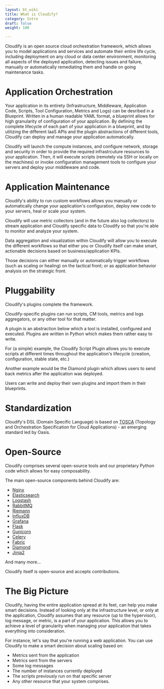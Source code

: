 ```yaml
---
layout: bt_wiki
title: What is Cloudify?
category: Intro
draft: false
weight: 100

---
```


Cloudify is an open source cloud orchestration framework, which allows you to model applications and services and automate their entire life cycle, including deployment on any cloud or data center environment, monitoring all aspects of the deployed application, detecting issues and failure, manually or automatically remediating them and handle on going maintenance tasks.


# Application Orchestration

Your application in its entirety (Infrastructure, Middleware, Application Code, Scripts, Tool Configuration, Metrics and Logs) can be desribed in a Blueprint.
Written in a human readable YAML format, a blueprint allows for high granularity of configuration of your application.
By defining the complete lifecycle of each part of your application in a blueprint, and by utilizing the different IaaS APIs and the plugin abstractions of different tools, Cloudify can deploy and manage your application automatically.

Cloudify will launch the compute instances, and configure network, storage and security in order to provide the required infrastrcuture resources to your application.
Then, it will execute scripts (remotely via SSH or locally on the machines) or invoke configuration management tools to configure your servers and deploy your middleware and code.

# Application Maintenance

Cloudify's ability to run custom workflows allows you manually or automatically change your application's configuration, deploy new code to your servers, heal or scale your system.

Cloudify will use metric collectors (and in the future also log collectors) to stream application and Cloudify specific data to Cloudify so that you're able to monitor and analyze your system.

Data aggregation and visualization within Cloudify will allow you to execute the different workflows so that either you or Cloudify itself can make smart, actionable decisions based on business/application KPIs.

Those decisions can either manually or automatically trigger workflows (such as scaling or healing) on the tactical front; or as application behavior analysis on the strategic front.


# Pluggability

Cloudify's plugins complete the framework.

Cloudify-specific plugins can run scripts, CM tools, metrics and logs aggregators, or any other tool for that matter.

A plugin is an abstraction below which a tool is installed, configured and executed. Plugins are written in Python which makes them rather easy to write.

For (a simple) example, the Cloudify Script Plugin allows you to execute scripts at different times throughout the application's lifecycle (creation, configuration, stable state, etc.)

Another example would be the Diamond plugin which allows users to send back metrics after the application was deployed.

Users can write and deploy their own plugins and import them in their blueprints.

# Standardization

Cloudify's DSL (Domain Specific Language) is based on [TOSCA](https://www.oasis-open.org/committees/tc_home.php?wg_abbrev=tosca) (Topology and Orchestration Specification for Cloud Applications) - an emerging standard led by Oasis.


# Open-Source

Cloudify comprises several open-source tools and our proprietary Python code which allows for easy composability.

The main open-source components behind Cloudify are:

* [Nginx](http://nginx.com/)
* [Elasticsearch](https://www.elastic.co/products/elasticsearch)
* [Logstash](https://www.elastic.co/products/logstash)
* [RabbitMQ](http://www.rabbitmq.com/)
* [Riemann](http://riemann.io/)
* [InfluxDB](http://influxdb.com/)
* [Grafana](http://grafana.org/)
* [Flask](http://flask.pocoo.org/)
* [Gunicorn](http://gunicorn.org/)
* [Celery](http://www.celeryproject.org/)
* [Fabric](http://www.fabfile.org/)
* [Diamond](https://github.com/python-diamond/Diamond)
* [Jinja2](http://jinja.pocoo.org/docs/dev/)

And many more...

Cloudify itself is open-source and accepts contributions.


# The Big Picture

Cloudify, having the entire application spread at its feet, can help you make smart decisions. Instead of looking only at the infrastructure level, or only at the application, Cloudify assumes that any resource (up to the hypervisor), log message, or metric, is a part of your application. This allows you to achieve a level of granularity when managing your application that takes everything into consideration.

For instance, let's say that you're running a web application. You can use Cloudify to make a smart decision about scaling based on:

* Metrics sent from the application
* Metrics sent from the servers
* Some log messages
* The number of instances currently deployed
* The scripts previously run on that specific server
* Any other resource that your system comprises.
